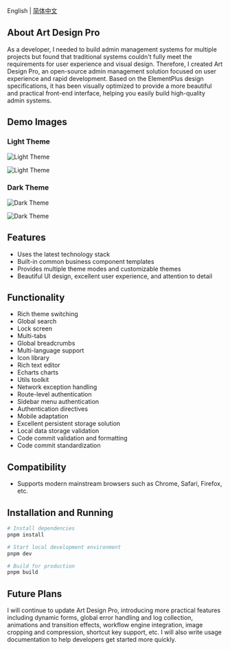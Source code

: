 English | [简体中文](./README.md)

## About Art Design Pro

As a developer, I needed to build admin management systems for multiple projects but found that traditional systems couldn't fully meet the requirements for user experience and visual design. Therefore, I created Art Design Pro, an open-source admin management solution focused on user experience and rapid development. Based on the ElementPlus design specifications, it has been visually optimized to provide a more beautiful and practical front-end interface, helping you easily build high-quality admin systems.

## Demo Images

### Light Theme

![Light Theme](https://www.qiniu.lingchen.kim/PixPin_2024-12-06_19-05-51.png)

![Light Theme](https://www.qiniu.lingchen.kim/PixPin_2024-10-14_11-46-23.png)

### Dark Theme

![Dark Theme](https://www.qiniu.lingchen.kim/PixPin_2024-12-06_19-06-06.png)

![Dark Theme](https://www.qiniu.lingchen.kim/PixPin_2024-10-14_11-47-06.png)

## Features

- Uses the latest technology stack
- Built-in common business component templates
- Provides multiple theme modes and customizable themes
- Beautiful UI design, excellent user experience, and attention to detail

## Functionality

- Rich theme switching
- Global search
- Lock screen
- Multi-tabs
- Global breadcrumbs
- Multi-language support
- Icon library
- Rich text editor
- Echarts charts
- Utils toolkit
- Network exception handling
- Route-level authentication
- Sidebar menu authentication
- Authentication directives
- Mobile adaptation
- Excellent persistent storage solution
- Local data storage validation
- Code commit validation and formatting
- Code commit standardization

## Compatibility

- Supports modern mainstream browsers such as Chrome, Safari, Firefox, etc.

## Installation and Running

```bash
# Install dependencies
pnpm install

# Start local development environment
pnpm dev

# Build for production
pnpm build
```

## Future Plans

I will continue to update Art Design Pro, introducing more practical features including dynamic forms, global error handling and log collection, animations and transition effects, workflow engine integration, image cropping and compression, shortcut key support, etc. I will also write usage documentation to help developers get started more quickly.
